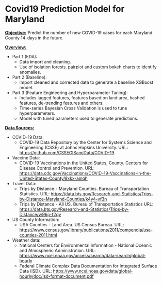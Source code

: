# Covid19 Prediction Model for Maryland

<B><U>Objective:</B></U> 
Predict the number of new COVID-19 cases for each Maryland County 14-days in the future.

<B><U>Overview:</B></U>
* Part 1 (EDA):
    * Data import and cleaning.
    * Use of isolation forests, pairplot and custom bokeh charts to identify anomalies.
* Part 2 (Baseline):
    * Import cleaned and corrected data to generate a baseline XGBoost model. 
* Part 3 (Feature Engineering and Hyperparameter Tuning):
    * Includes lagged features, features based on land area, hashed features, de-trending features and others.
    * Time-series Bayesian Cross Validation is used to tune hyperparameters.
    * Model with tuned parameters used to generate predictions.

<B><U>Data Sources:</B></U>
* COVID-19 Data:
    * COVID-19 Data Repository by the Center for Systems Science and Engineering (CSSE) at Johns Hopkins University. URL: https://github.com/CSSEGISandData/COVID-19.
* Vaccine Data:
    * COVID-19 Vaccinations in the United States, County. Centers for Disease Control and Prevention. URL: https://data.cdc.gov/Vaccinations/COVID-19-Vaccinations-in-the-United-States-County/8xkx-amqh
* Travel Data:
  * Trips by Distance - Maryland Counties. Bureau of Transportation Statistics. URL: https://data.bts.gov/Research-and-Statistics/Trips-by-Distance-Maryland-Counties/k4y4-vf3n
  * Trips by Distance - All US. Bureau of Transportation Statistics URL: https://data.bts.gov/Research-and-Statistics/Trips-by-Distance/w96p-f2qv
* US County Information:
    * USA Counties - Land Area. US Census Bureau. URL: https://www.census.gov/library/publications/2011/compendia/usa-counties-2011.html
* Weather data:
    * National Centers for Environmental Information - National Oceanic and Atmospheric Administration. URL: https://www.ncei.noaa.gov/access/search/data-search/global-hourly
    * Federal Climate Complex Data Documentation for Integrated Surface Data (ISD). URL: https://www.ncei.noaa.gov/data/global-hourly/doc/isd-format-document.pdf
